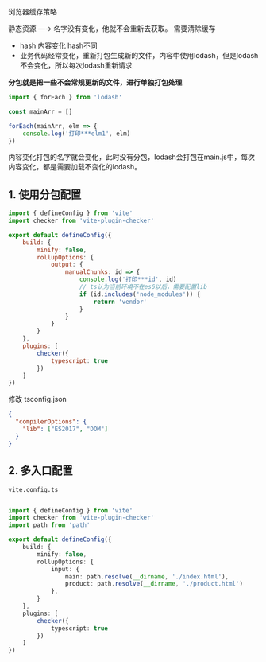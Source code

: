 浏览器缓存策略

静态资源 —→ 名字没有变化，他就不会重新去获取。 需要清除缓存

- hash 内容变化 hash不同
- 业务代码经常变化，重新打包生成新的文件，内容中使用lodash，但是lodash不会变化，所以每次lodash重新请求

**分包就是把一些不会常规更新的文件，进行单独打包处理**

```javascript
import { forEach } from 'lodash'

const mainArr = []

forEach(mainArr, elm => {
	console.log('打印***elm1', elm)
})
```

内容变化打包的名字就会变化，此时没有分包，lodash会打包在main.js中，每次内容变化，都是需要加载不变化的lodash。

## 1. 使用分包配置

```javascript
import { defineConfig } from 'vite'
import checker from 'vite-plugin-checker'

export default defineConfig({
	build: {
		minify: false,
		rollupOptions: {
			output: {
				manualChunks: id => {
					console.log('打印***id', id)
					// ts认为当前环境不在es6以后，需要配置lib
					if (id.includes('node_modules')) {
						return 'vendor'
					}
				}
			}
		}
	},
	plugins: [
		checker({
			typescript: true
		})
	]
})
```

修改 tsconfig.json

```json
{
  "compilerOptions": {
    "lib": ["ES2017", "DOM"]
  }
}
```

## 2. 多入口配置

`vite.config.ts`

```typescript

import { defineConfig } from 'vite'
import checker from 'vite-plugin-checker'
import path from 'path'

export default defineConfig({
	build: {
		minify: false,
		rollupOptions: {
			input: {
				main: path.resolve(__dirname, './index.html'),
				product: path.resolve(__dirname, './product.html')
			},
		}
	},
	plugins: [
		checker({
			typescript: true
		})
	]
})
```